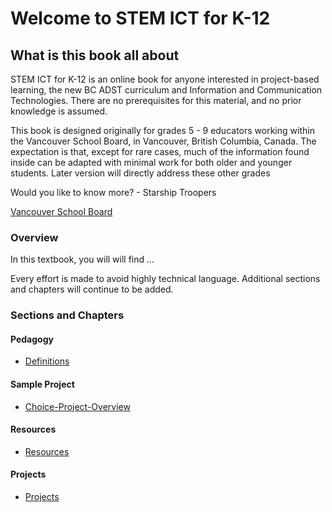# Welcome to STEM ICT for K-12 

## What is this book all about

STEM ICT for K-12 is an online book for anyone interested in project-based learning, the new BC ADST curriculum and Information and Communication Technologies.  There are no prerequisites for this material, and no prior knowledge is assumed.

This book is designed originally for grades 5 - 9 educators working within the Vancouver School  Board, in Vancouver, British Columbia, Canada.  The expectation is that, except for rare cases, much of the information found inside can be adapted with minimal work for both older and younger students.  Later version will directly address these other grades

Would you like to know more? - Starship Troopers

[Vancouver School Board](https://www.vsb.bc.ca/District/Pages/default.aspx)

### Overview

In this textbook, you will will find ...

Every effort is made to avoid highly technical language. Additional sections and chapters will continue to be added.

### Sections and Chapters
#### Pedagogy
- [Definitions](Definitions.md)
#### Sample Project
- [Choice-Project-Overview](Choice-Project-Overview.md)
#### Resources
- [Resources](Resources.md)
#### Projects
- [Projects](Projects.md)



